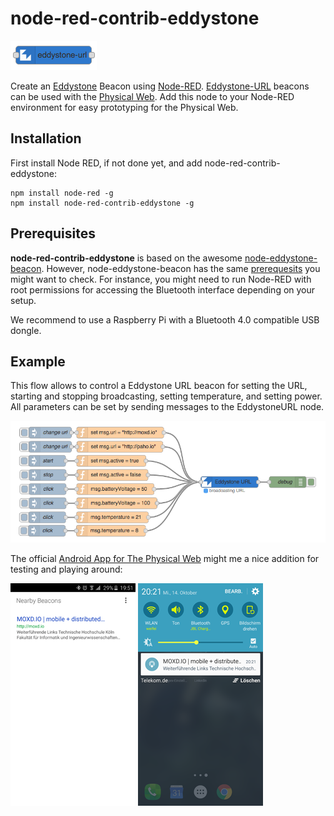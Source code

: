 # node-red-contrib-eddystone

![sample](img/eddystonenode.png)

Create an [Eddystone](https://github.com/google/eddystone) Beacon using [Node-RED](http://nodered.org/). [Eddystone-URL](https://github.com/google/eddystone/tree/master/eddystone-url) beacons can be used with the [Physical Web](http://google.github.io/physical-web/). Add this node to your Node-RED environment for easy prototyping for the Physical Web.

## Installation

First install Node RED, if not done yet, and add node-red-contrib-eddystone:

```
npm install node-red -g
npm install node-red-contrib-eddystone -g
```

## Prerequisites

**node-red-contrib-eddystone** is based on the awesome [node-eddystone-beacon](https://github.com/don/node-eddystone-beacon). However, node-eddystone-beacon has the same [prerequesits](https://github.com/don/node-eddystone-beacon#prerequisites) you might want to check. For instance, you might need to run Node-RED with root permissions for accessing the Bluetooth interface depending on your setup.

We recommend to use a Raspberry Pi with a Bluetooth 4.0 compatible USB dongle.

## Example
This flow allows to control a Eddystone URL beacon for setting the URL, starting and stopping broadcasting, setting temperature, and setting power. All parameters can be set by sending messages to the EddystoneURL node.

![sample](img/sample.png)

The official [Android App for The Physical Web](https://play.google.com/store/apps/details?id=physical_web.org.physicalweb) might me a nice addition for testing and playing around:

![screen01](img/screen01.png)
![screen02](img/screen02.png)

